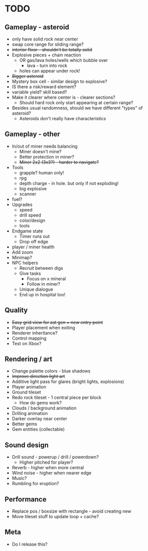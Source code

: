 # TODO

## Gameplay - asteroid
  - only have solid rock near center
  - swap core range for sliding range?
  - ~~interior floor - shouldn't be totally solid~~
  - Explosive pieces + chain reaction
    - OR gas/lava holes/wells which bubble over
      - lava - turn into rock
    - holes can appear under rock!
  - ~~Bigger asteroid~~
  - Mystery box cell - similar design to explosive?
  - IS there a risk/reward element?
  - variable yield? skill based?
  - Make it clearer where center is - clearer sections?
    - Should hard rock only start appearing at certain range?
  - Besides usual randomness, should we have different "types" of asteroid?
    - Asteroids don't really have characteristics
## Gameplay - other
  - In/out of miner needs balancing
    - Miner doesn't mine?
    - Better protection in miner?
    - ~~Miner 2x2 (3x3?) - harder to navigate?~~
  - Tools
    - grapple? human only!
    - rpg
    - depth charge - in hole. but only if not exploding!
    - big explosive
    - scanner
  - fuel?
  - Upgrades
    - speed
    - drill speed
    - color/design
    - tools
  - Endgame state
    - Timer runs out
    - Drop off edge
  - player / miner health
  - Add zoom
  - Minimap?
  - NPC helpers
    - Recruit between digs
    - Give tasks
      - Focus on x mineral
      - Follow in miner?
    - Unique dialogue
    - End up in hospital too!
## Quality
  - ~~Easy grid view for ast gen + new entry point~~
  - Player placement when exiting
  - Renderer inheritance?
  - Control mapping
  - Test on Xbox?
## Rendering / art
  - Change palette colors - blue shadows
  - ~~Improve direction light art~~
  - Additive light pass for glares (bright lights, explosions)
  - Player animation
  - Ground tileset
  - Redo rock tileset - 1 central piece per block
    - How do gems work?
  - Clouds / background animation
  - Drilling animation
  - Darker overlay near center
  - Better gems
  - Gem entities (collectable)
## Sound design
  - Drill sound - powerup / drill / powerdown?
    - Higher pitched for player?
  - Reverb - higher when more central
  - Wind noise - higher when nearer edge
  - Music?
  - Rumbling for eruption?
## Performance
  - Replace pos / boxsize with rectangle - avoid creating new
  - Move tileset stuff to update loop + cache?
## Meta
  - Do I release this?
